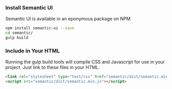 ### Install Semantic UI
Semantic UI is available in an eponymous package on NPM
```bash
npm install semantic-ui --save
cd semantic/
gulp build
```

### Include in Your HTML
Running the gulp build tools will compile CSS and Javascript for use in your project. Just link to these files in your HTML.

```html
<link rel="stylesheet" type="text/css" href="semantic/dist/semantic.min.css">
<script src="semantic/dist/semantic.min.js"></script>
```
